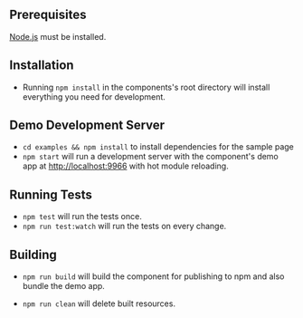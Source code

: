 ## Prerequisites

[Node.js](http://nodejs.org/) must be installed.

## Installation

* Running `npm install` in the components's root directory will install everything you need for development.

## Demo Development Server

* `cd examples && npm install` to install dependencies for the sample page
* `npm start` will run a development server with the component's demo app at [http://localhost:9966](http://localhost:9966) with hot module reloading.

## Running Tests

* `npm test` will run the tests once.
* `npm run test:watch` will run the tests on every change.

## Building

* `npm run build` will build the component for publishing to npm and also bundle the demo app.

* `npm run clean` will delete built resources.
